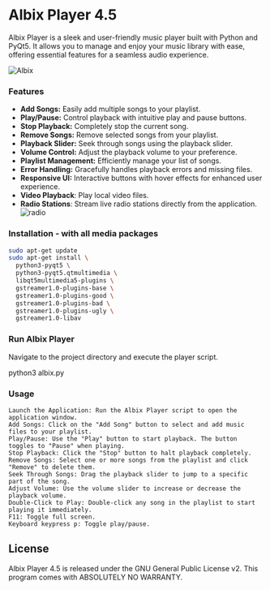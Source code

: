 # Albix Player 4.5

Albix Player is a sleek and user-friendly music player built with Python and PyQt5. It allows you to manage and enjoy your music library with ease, offering essential features for a seamless audio experience.

![Albix](https://github.com/user-attachments/assets/729bea97-0ad1-4686-87d1-9547b7234c43)

### Features

- **Add Songs:** Easily add multiple songs to your playlist.
- **Play/Pause:** Control playback with intuitive play and pause buttons.
- **Stop Playback:** Completely stop the current song.
- **Remove Songs:** Remove selected songs from your playlist.
- **Playback Slider:** Seek through songs using the playback slider.
- **Volume Control:** Adjust the playback volume to your preference.
- **Playlist Management:** Efficiently manage your list of songs.
- **Error Handling:** Gracefully handles playback errors and missing files.
- **Responsive UI:** Interactive buttons with hover effects for enhanced user experience.
- **Video Playback**: Play local video files.
- **Radio Stations**: Stream live radio stations directly from the application.
![radio](https://github.com/user-attachments/assets/34b5aa4a-0288-4f7a-8a69-9f649ba454e1)


### Installation - with all media packages
```bash
sudo apt-get update
sudo apt-get install \
  python3-pyqt5 \
  python3-pyqt5.qtmultimedia \
  libqt5multimedia5-plugins \
  gstreamer1.0-plugins-base \
  gstreamer1.0-plugins-good \
  gstreamer1.0-plugins-bad \
  gstreamer1.0-plugins-ugly \
  gstreamer1.0-libav

```

### Run Albix Player

Navigate to the project directory and execute the player script.

python3 albix.py

### Usage

    Launch the Application: Run the Albix Player script to open the application window.
    Add Songs: Click on the "Add Song" button to select and add music files to your playlist.
    Play/Pause: Use the "Play" button to start playback. The button toggles to "Pause" when playing.
    Stop Playback: Click the "Stop" button to halt playback completely.
    Remove Songs: Select one or more songs from the playlist and click "Remove" to delete them.
    Seek Through Songs: Drag the playback slider to jump to a specific part of the song.
    Adjust Volume: Use the volume slider to increase or decrease the playback volume.
    Double-Click to Play: Double-click any song in the playlist to start playing it immediately.
    F11: Toggle full screen.
    Keyboard keypress p: Toggle play/pause.


## License

Albix Player 4.5 is released under the GNU General Public License v2. This program comes with ABSOLUTELY NO WARRANTY.
